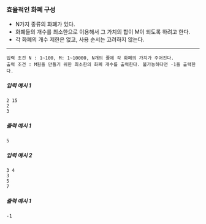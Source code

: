 ### 효율적인 화폐 구성

- N가지 종류의 화폐가 있다.
- 화폐들의 개수를 최소한으로 이용해서 그 가치의 합이 M이 되도록 하려고 한다.
- 각 화폐의 개수 제한은 없고, 사용 순서는 고려하지 않는다.

---
    입력 조건 N : 1~100, M: 1~10000, N개의 줄에 각 화폐의 가치가 주어진다.
    출력 조건 : M원을 만들기 위한 최소한의 화폐 개수를 출력한다. 불가능하다면 -1을 출력한다.

##### 입력 예시 1
    2 15
    2
    3
##### 출력 예시 1
    5
##### 입력 예시 2
    3 4
    3
    5
    7
##### 출력 예시 1
    -1